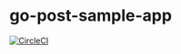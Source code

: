 # go-post-sample-app

[![CircleCI](https://circleci.com/gh/rema424/go-post-sample-app.svg?style=svg)](https://circleci.com/gh/rema424/go-post-sample-app)
